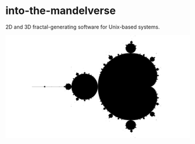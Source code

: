 # into-the-mandelverse
2D and 3D fractal-generating software for Unix-based systems.

![2D Mandelbrot set](example.png)
